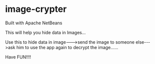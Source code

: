 # image-crypter
Built with Apache NetBeans

This will help you hide data in Images...

Use this to hide data in image--->send the image to someone else--->ask him to use the app again to decrypt the image......

Have FUN!!!!